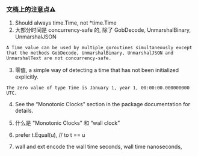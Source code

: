 ### 文档上的注意点⚠️

1. Should always time.Time, not *time.Time 
2. 大部分时间是 concurrency-safe 的, 除了 GobDecode, UnmarshalBinary, UnmarshalJSON
```
A Time value can be used by multiple goroutines simultaneously except
that the methods GobDecode, UnmarshalBinary, UnmarshalJSON and
UnmarshalText are not concurrency-safe.
```
3. 零值, a simple way of detecting a time that has not been initialized explicitly.
```
The zero value of type Time is January 1, year 1, 00:00:00.000000000 UTC.
```

4. See the “Monotonic Clocks” section in the package documentation for details.

5. 什么是 "Monotonic Clocks" 和 “wall clock”

6. prefer t.Equal(u), // to t == u

7. wall and ext encode the wall time seconds, wall time nanoseconds,